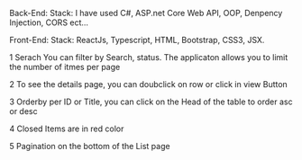 Back-End:
Stack: I have used C#, ASP.net Core Web API, OOP, Denpency Injection, CORS ect...

Front-End:
Stack: ReactJs, Typescript, HTML, Bootstrap, CSS3, JSX.

1 Serach
You can filter by Search, status. The applicaton allows you to limit the number of itmes per page
 

2 To see the details page, you can doubclick on row or click in view Button
 
 
3 Orderby per ID or Title, you can click on the Head of the table to order asc or desc
 

4 Closed Items are in red color
 

5 Pagination on the bottom of the List page

 




